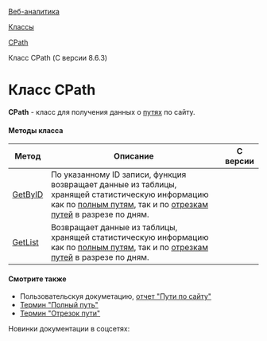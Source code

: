 [Веб-аналитика](/api_help/statistic/index.php)

[Классы](/api_help/statistic/classes/index.php)

[CPath](/api_help/statistic/classes/cpath/index.php)

Класс CPath (С версии 8.6.3)

Класс CPath
===========

**CPath** - класс для получения данных о [путях](/api_help/statistic/terms.php#path) по сайту.

#### Методы класса

| Метод | Описание | С версии |
| --- | --- | --- |
| [GetByID](/api_help/statistic/classes/cpath/getbyid.php) | По указанному ID записи, функция возвращает данные из таблицы, хранящей статистическую информацию как по [полным путям](/api_help/statistic/terms.php#path), так и по [отрезкам путей](/api_help/statistic/terms.php#path_step) в разрезе по дням. |  |
| [GetList](/api_help/statistic/classes/cpath/getlist.php) | Возвращает данные из таблицы, хранящей статистическую информацию как по [полным путям](/api_help/statistic/terms.php#path), так и по [отрезкам путей](/api_help/statistic/terms.php#path_step) в разрезе по дням. |  |

#### Смотрите также

* Пользовательскуя докуметацию, [отчет "Пути по сайту"](http://www.1c-bitrix.ru/user_help/statistic/site_traffic/path_list.php)
* [Термин "Полный путь"](/api_help/statistic/terms.php#path)
* [Термин "Отрезок пути"](/api_help/statistic/terms.php#path_step)

Новинки документации в соцсетях: